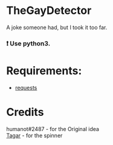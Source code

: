 # TheGayDetector
A joke someone had, but I took it too far.

### :exclamation: Use python3.

# Requirements:
* [requests](https://pypi.org/project/requests/)

# Credits
humanot#2487 - for the Original idea<br>
[Tagar](https://github.com/Tagar/stuff/blob/master/spinner.py) - for the spinner
